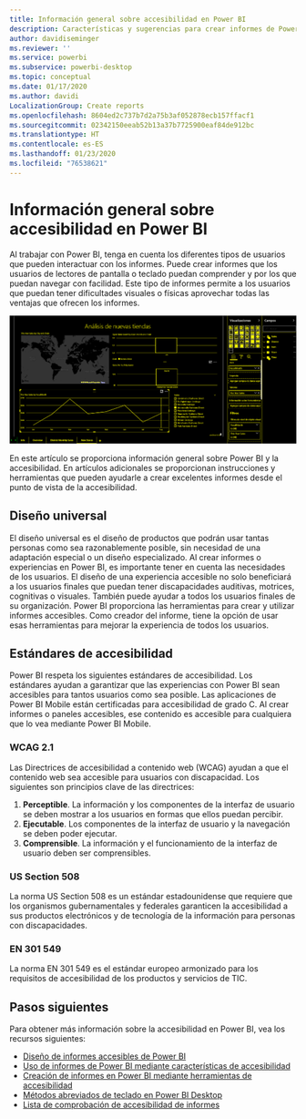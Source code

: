 ```yaml
---
title: Información general sobre accesibilidad en Power BI
description: Características y sugerencias para crear informes de Power BI Desktop accesibles, incluidas las Directrices de accesibilidad a contenido web (WCAG)
author: davidiseminger
ms.reviewer: ''
ms.service: powerbi
ms.subservice: powerbi-desktop
ms.topic: conceptual
ms.date: 01/17/2020
ms.author: davidi
LocalizationGroup: Create reports
ms.openlocfilehash: 8604ed2c737b7d2a75b3af052878ecb157ffacf1
ms.sourcegitcommit: 02342150eeab52b13a37b7725900eaf84de912bc
ms.translationtype: HT
ms.contentlocale: es-ES
ms.lasthandoff: 01/23/2020
ms.locfileid: "76538621"
---
```

# <a name="overview-of-accessibility-in-power-bi"></a>Información general sobre accesibilidad en Power BI

Al trabajar con Power BI, tenga en cuenta los diferentes tipos de usuarios que pueden interactuar con los informes. Puede crear informes que los usuarios de lectores de pantalla o teclado puedan comprender y por los que puedan navegar con facilidad. Este tipo de informes permite a los usuarios que puedan tener dificultades visuales o físicas aprovechar todas las ventajas que ofrecen los informes.

![Configuración de Windows de contraste alto](media/desktop-accessibility/accessibility-05b.png)

En este artículo se proporciona información general sobre Power BI y la accesibilidad. En artículos adicionales se proporcionan instrucciones y herramientas que pueden ayudarle a crear excelentes informes desde el punto de vista de la accesibilidad.

## <a name="universal-design"></a>Diseño universal

El diseño universal es el diseño de productos que podrán usar tantas personas como sea razonablemente posible, sin necesidad de una adaptación especial o un diseño especializado. Al crear informes o experiencias en Power BI, es importante tener en cuenta las necesidades de los usuarios. El diseño de una experiencia accesible no solo beneficiará a los usuarios finales que puedan tener discapacidades auditivas, motrices, cognitivas o visuales. También puede ayudar a todos los usuarios finales de su organización. Power BI proporciona las herramientas para crear y utilizar informes accesibles. Como creador del informe, tiene la opción de usar esas herramientas para mejorar la experiencia de todos los usuarios.

## <a name="accessibility-standards"></a>Estándares de accesibilidad

Power BI respeta los siguientes estándares de accesibilidad. Los estándares ayudan a garantizar que las experiencias con Power BI sean accesibles para tantos usuarios como sea posible. Las aplicaciones de Power BI Mobile están certificadas para accesibilidad de grado C. Al crear informes o paneles accesibles, ese contenido es accesible para cualquiera que lo vea mediante Power BI Mobile.

### <a name="wcag-21"></a>WCAG 2.1

Las Directrices de accesibilidad a contenido web (WCAG) ayudan a que el contenido web sea accesible para usuarios con discapacidad. Los siguientes son principios clave de las directrices:

1. **Perceptible**. La información y los componentes de la interfaz de usuario se deben mostrar a los usuarios en formas que ellos puedan percibir.
2. **Ejecutable**. Los componentes de la interfaz de usuario y la navegación se deben poder ejecutar.
3. **Comprensible**. La información y el funcionamiento de la interfaz de usuario deben ser comprensibles.

### <a name="us-section-508"></a>US Section 508

La norma US Section 508 es un estándar estadounidense que requiere que los organismos gubernamentales y federales garanticen la accesibilidad a sus productos electrónicos y de tecnología de la información para personas con discapacidades.

### <a name="en-301-549"></a>EN 301 549

La norma EN 301 549 es el estándar europeo armonizado para los requisitos de accesibilidad de los productos y servicios de TIC.  

## <a name="next-steps"></a>Pasos siguientes

Para obtener más información sobre la accesibilidad en Power BI, vea los recursos siguientes:

* [Diseño de informes accesibles de Power BI](desktop-accessibility-creating-reports.md)
* [Uso de informes de Power BI mediante características de accesibilidad](desktop-accessibility-consuming-tools.md)
* [Creación de informes en Power BI mediante herramientas de accesibilidad](desktop-accessibility-creating-tools.md)
* [Métodos abreviados de teclado en Power BI Desktop](desktop-accessibility-keyboard-shortcuts.md)
* [Lista de comprobación de accesibilidad de informes](desktop-accessibility-creating-reports.md#report-accessibility-checklist)



